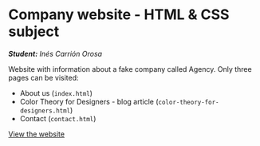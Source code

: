 # Company website - HTML & CSS subject

***Student:** Inés Carrión Orosa*

<p>Website with information about a fake company called Agency. Only three pages can be visited:
    <ul>
        <li>About us (<code>index.html</code>)</li>
        <li>Color Theory for Designers - blog article (<code>color-theory-for-designers.html</code>)</li>
        <li>Contact (<code>contact.html</code>)</li>
    </ul>
</p>

<a href="https://inescarrion.github.io/agencywebsite.github.io/">View the website</a>
